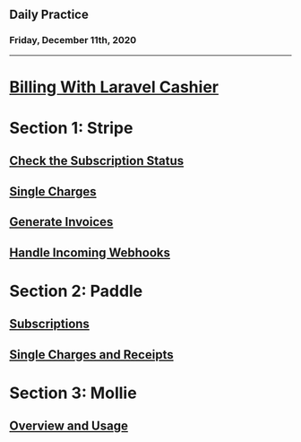 ## Daily Practice
### Friday, December 11th, 2020
---


# [Billing With Laravel Cashier](https://laracasts.com/series/billing-with-laravel-cashier)


# Section 1: Stripe

## [Check the Subscription Status](https://laracasts.com/series/billing-with-laravel-cashier/episodes/2)



## [Single Charges](https://laracasts.com/series/billing-with-laravel-cashier/episodes/3)



## [Generate Invoices](https://laracasts.com/series/billing-with-laravel-cashier/episodes/4)



## [Handle Incoming Webhooks](https://laracasts.com/series/billing-with-laravel-cashier/episodes/5)



# Section 2: Paddle

## [Subscriptions](https://laracasts.com/series/billing-with-laravel-cashier/episodes/6)



## [Single Charges and Receipts](https://laracasts.com/series/billing-with-laravel-cashier/episodes/7)



# Section 3: Mollie

## [Overview and Usage](https://laracasts.com/series/billing-with-laravel-cashier/episodes/8)
